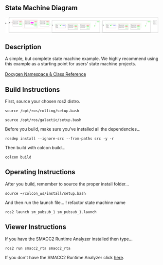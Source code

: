  <h2>State Machine Diagram</h2>

 ![sm_pubsub_1](docs/SmPubsub1_2021-11-26_231452.svg)

 <h2>Description</h2> A simple, but complete state machine example. We highly recommend using this example as a starting point for users' state machine projects.<br></br>
<a href="https://robosoft-ai.github.io/smacc2_doxygen/master/html/namespacesm__ferrari.html">Doxygen Namespace & Class Reference</a>

 <h2>Build Instructions</h2>

First, source your chosen ros2 distro.
```
source /opt/ros/rolling/setup.bash
```
```
source /opt/ros/galactic/setup.bash
```

Before you build, make sure you've installed all the dependencies...

```
rosdep install --ignore-src --from-paths src -y -r
```

Then build with colcon build...

```
colcon build
```
<h2>Operating Instructions</h2>
After you build, remember to source the proper install folder...

```
source ~/colcon_ws/install/setup.bash
```

And then run the launch file...
! refactor state machine name

```
ros2 launch sm_pubsub_1 sm_pubsub_1.launch
```

 <h2>Viewer Instructions</h2>
If you have the SMACC2 Runtime Analyzer installed then type...

```
ros2 run smacc2_rta smacc2_rta
```

If you don't have the SMACC2 Runtime Analyzer click <a href="https://robosoft.ai/product-category/smacc2-runtime-analyzer/">here</a>.
